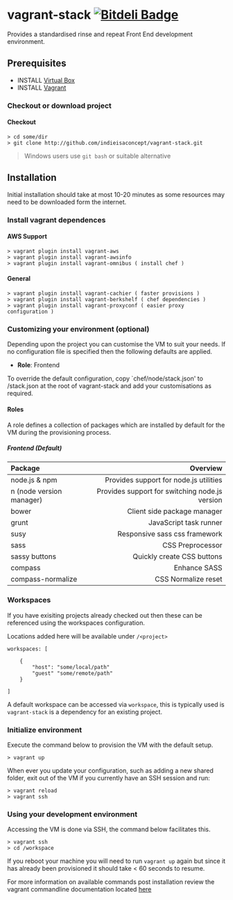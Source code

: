 # vagrant-stack [![Bitdeli Badge](https://d2weczhvl823v0.cloudfront.net/indieisaconcept/vagrant-stack/trend.png)](https://bitdeli.com/free "Bitdeli Badge")


Provides a standardised rinse and repeat Front End development environment.

## Prerequisites

- INSTALL [Virtual Box](https://www.virtualbox.org/)
- INSTALL [Vagrant](http://vagrantup.com/)

### Checkout or download project

#### Checkout

```
> cd some/dir
> git clone http://github.com/indieisaconcept/vagrant-stack.git
```
> Windows users use ```git bash``` or suitable alternative

## Installation

Initial installation should take at most 10-20 minutes as some resources may need to be downloaded form the internet.

### Install vagrant dependences

#### AWS Support

```
> vagrant plugin install vagrant-aws
> vagrant plugin install vagrant-awsinfo
> vagrant plugin install vagrant-omnibus ( install chef )
```

#### General

```
> vagrant plugin install vagrant-cachier ( faster provisions )
> vagrant plugin install vagrant-berkshelf ( chef dependencies )
> vagrant plugin install vagrant-proxyconf ( easier proxy configuration )
```

### Customizing your environment (optional)

Depending upon the project you can customise the VM to suit your needs. If no configuration file is specified then the following defaults are applied.

- **Role**: Frontend

To override the default configuration, copy `chef/node/stack.json' to /stack.json at the root of vagrant-stack and add your customisations as required.

#### Roles

A role defines a collection of packages which are installed by default for the VM during the provisioning process.

##### Frontend (Default)

| Package   				| Overview
|:-------------------------|------------------------------------------------:|
| node.js & npm				| Provides support for node.js utilities
| n (node version manager)	| Provides support for switching node.js version
| bower						| Client side package manager
| grunt						| JavaScript task runner
| susy						| Responsive sass css framework
| sass						| CSS Preprocessor
| sassy buttons				| Quickly create CSS buttons
| compass					| Enhance SASS
| compass-normalize			| CSS Normalize reset

### Workspaces

If you have exisiting projects already checked out then these can be referenced using the workspaces configuration.

Locations added here will be available under ```/<project>```

```
workspaces: [

	{
		"host": "some/local/path"
		"guest" "some/remote/path"
	}

]

```

A default workspace can be accessed via ```workspace```, this is typically used is ```vagrant-stack``` is a dependency for an existing project.

### Initialize environment

Execute the command below to provision the VM with the default setup.

```
> vagrant up
```

When ever you update your configuration, such as adding a new shared folder, exit out of the VM if you currently have an SSH session and run:

```
> vagrant reload
> vagrant ssh
```

### Using your development environment

Accessing the VM is done via SSH, the command below facilitates this.

```
> vagrant ssh
> cd /workspace
```

If you reboot your machine you will need to run `vagrant up` again but since it has already been provisioned it should take < 60 seconds to resume.

For more information on available commands post installation review the vagrant commandline documentation located [here](http://docs.vagrantup.com/v2/cli/index.html)

